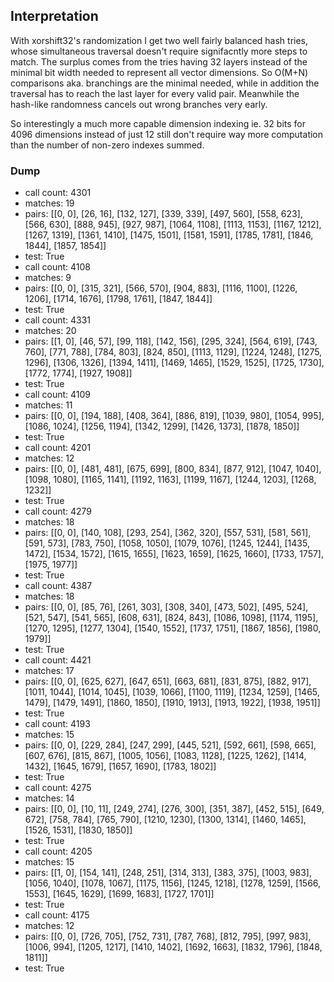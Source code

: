 ## Interpretation

With xorshift32's randomization I get two well fairly balanced hash tries, whose simultaneous traversal doesn't
require signifacntly more steps to match. The surplus comes from the tries having 32 layers instead of the minimal
bit width needed to represent all vector dimensions. So O(M+N) comparisons aka. branchings are the minimal needed,
while in addition the traversal has to reach the last layer for every valid pair. Meanwhile the hash-like randomness
cancels out wrong branches very early.

So interestingly a much more capable dimension indexing ie. 32 bits for 4096 dimensions instead of just 12 still
don't require way more computation than the number of non-zero indexes summed.

### Dump

* call count: 4301
* matches: 19
* pairs: [[0, 0], [26, 16], [132, 127], [339, 339], [497, 560], [558, 623], [566, 630], [888, 945], [927, 987], [1064, 1108], [1113, 1153], [1167, 1212], [1267, 1319], [1361, 1410], [1475, 1501], [1581, 1591], [1785, 1781], [1846, 1844], [1857, 1854]]
* test: True
* call count: 4108
* matches: 9
* pairs: [[0, 0], [315, 321], [566, 570], [904, 883], [1116, 1100], [1226, 1206], [1714, 1676], [1798, 1761], [1847, 1844]]
* test: True
* call count: 4331
* matches: 20
* pairs: [[1, 0], [46, 57], [99, 118], [142, 156], [295, 324], [564, 619], [743, 760], [771, 788], [784, 803], [824, 850], [1113, 1129], [1224, 1248], [1275, 1296], [1306, 1326], [1394, 1411], [1469, 1465], [1529, 1525], [1725, 1730], [1772, 1774], [1927, 1908]]
* test: True
* call count: 4109
* matches: 11
* pairs: [[0, 0], [194, 188], [408, 364], [886, 819], [1039, 980], [1054, 995], [1086, 1024], [1256, 1194], [1342, 1299], [1426, 1373], [1878, 1850]]
* test: True
* call count: 4201
* matches: 12
* pairs: [[0, 0], [481, 481], [675, 699], [800, 834], [877, 912], [1047, 1040], [1098, 1080], [1165, 1141], [1192, 1163], [1199, 1167], [1244, 1203], [1268, 1232]]
* test: True
* call count: 4279
* matches: 18
* pairs: [[0, 0], [140, 108], [293, 254], [362, 320], [557, 531], [581, 561], [591, 573], [783, 750], [1058, 1050], [1079, 1076], [1245, 1244], [1435, 1472], [1534, 1572], [1615, 1655], [1623, 1659], [1625, 1660], [1733, 1757], [1975, 1977]]
* test: True
* call count: 4387
* matches: 18
* pairs: [[0, 0], [85, 76], [261, 303], [308, 340], [473, 502], [495, 524], [521, 547], [541, 565], [608, 631], [824, 843], [1086, 1098], [1174, 1195], [1270, 1295], [1277, 1304], [1540, 1552], [1737, 1751], [1867, 1856], [1980, 1979]]
* test: True
* call count: 4421
* matches: 17
* pairs: [[0, 0], [625, 627], [647, 651], [663, 681], [831, 875], [882, 917], [1011, 1044], [1014, 1045], [1039, 1066], [1100, 1119], [1234, 1259], [1465, 1479], [1479, 1491], [1860, 1850], [1910, 1913], [1913, 1922], [1938, 1951]]
* test: True
* call count: 4193
* matches: 15
* pairs: [[0, 0], [229, 284], [247, 299], [445, 521], [592, 661], [598, 665], [607, 676], [815, 867], [1005, 1056], [1083, 1128], [1225, 1262], [1414, 1432], [1645, 1679], [1657, 1690], [1783, 1802]]
* test: True
* call count: 4275
* matches: 14
* pairs: [[0, 0], [10, 11], [249, 274], [276, 300], [351, 387], [452, 515], [649, 672], [758, 784], [765, 790], [1210, 1230], [1300, 1314], [1460, 1465], [1526, 1531], [1830, 1850]]
* test: True
* call count: 4205
* matches: 15
* pairs: [[1, 0], [154, 141], [248, 251], [314, 313], [383, 375], [1003, 983], [1056, 1040], [1078, 1067], [1175, 1156], [1245, 1218], [1278, 1259], [1566, 1553], [1645, 1629], [1699, 1683], [1727, 1701]]
* test: True
* call count: 4175
* matches: 12
* pairs: [[0, 0], [726, 705], [752, 731], [787, 768], [812, 795], [997, 983], [1006, 994], [1205, 1217], [1410, 1402], [1692, 1663], [1832, 1796], [1848, 1811]]
* test: True
